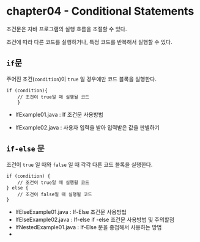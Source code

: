 # chapter04 - Conditional Statements
조건문은 자바 프로그램의 실행 흐름을 조절할 수 있다.

조건에 따라 다른 코드를 실행하거나, 특정 코드를 반복해서 실행할 수 있다.

## `if`문
주어진 조건(`condition`)이 `true` 일 경우에만 코드 블록을 실행한다.

```
if (condition){
    // 조건이 true일 때 실행될 코드
    }
```
- IfExample01.java : If 조건문 사용방법

- IfExample02.java : 사용자 입력을 받아 입력받은 값을 판별하기

## `if-else` 문
조건이 `true` 일 때와 `false` 일 때 각각 다른 코드 블록을 실행한다.

```
if (condition) {
    // 조건이 true일 때 실행될 코드
} else {
    // 조건이 false일 때 실행될 코드
}
```

- IfElseExample01.java : If-Else 조건문 사용방법
- IfElseExample02.java : If-else if -else 조건문 사용방법 및 주의할점
- IfNestedExample01.java : If-Else 문을 중첩해서 사용하는 방법
- 
